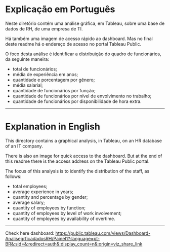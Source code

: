 # Explicação em Português

Neste diretório contém uma análise gráfica, em Tableau, sobre uma base de dados de RH, de uma empresa de TI.

Há também uma imagem de acesso rápido ao dashboard. Mas no final deste readme há o endereço de acesso no portal Tableau Public.

O foco desta análise é identificar a distribuição do quadro de funcionários, da seguinte maneira:

- total de funcionários;
- média de experiência em anos;
- quantidade e porcentagem por gênero;
- média salarial;
- quantidade de funcionários por função;
- quantidade de funcionários por nível de envolvimento no trabalho;
- quantidade de funcionários por disponibilidade de hora extra.


---

# Explanation in English

This directory contains a graphical analysis, in Tableau, on an HR database of an IT company.

There is also an image for quick access to the dashboard. But at the end of this readme there is the access address on the Tableau Public portal.

The focus of this analysis is to identify the distribution of the staff, as follows:

- total employees;
- average experience in years;
- quantity and percentage by gender;
- average salary;
- quantity of employees by function;
- quantity of employees by level of work involvement;
- quantity of employees by availability of overtime.

---

Check here dashboard: https://public.tableau.com/views/Dashboard-AnalisegrficadadosRH/Painel1?:language=pt-BR&:sid=&:redirect=auth&:display_count=n&:origin=viz_share_link

